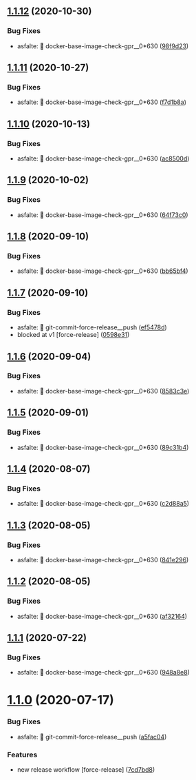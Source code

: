 ## [1.1.12](https://github.com/screwmycode/iscrewyoutube-www/compare/v1.1.11...v1.1.12) (2020-10-30)


### Bug Fixes

* asfalte: 🐳 docker-base-image-check-gpr__0*630 ([98f9d23](https://github.com/screwmycode/iscrewyoutube-www/commit/98f9d23cbc99541cf052f84f3cbc6a0563faec2d))

## [1.1.11](https://github.com/screwmycode/iscrewyoutube-www/compare/v1.1.10...v1.1.11) (2020-10-27)


### Bug Fixes

* asfalte: 🐳 docker-base-image-check-gpr__0*630 ([f7d1b8a](https://github.com/screwmycode/iscrewyoutube-www/commit/f7d1b8a2772e5f4c6be0652171e2357c666db42d))

## [1.1.10](https://github.com/screwmycode/iscrewyoutube-www/compare/v1.1.9...v1.1.10) (2020-10-13)


### Bug Fixes

* asfalte: 🐳 docker-base-image-check-gpr__0*630 ([ac8500d](https://github.com/screwmycode/iscrewyoutube-www/commit/ac8500da8ab3c1bc1fb924dd59c67c4618aa7ff7))

## [1.1.9](https://github.com/screwmycode/iscrewyoutube-www/compare/v1.1.8...v1.1.9) (2020-10-02)


### Bug Fixes

* asfalte: 🐳 docker-base-image-check-gpr__0*630 ([64f73c0](https://github.com/screwmycode/iscrewyoutube-www/commit/64f73c07483de1ebd12dee20ab23b0fdc7eac305))

## [1.1.8](https://github.com/screwmycode/iscrewyoutube-www/compare/v1.1.7...v1.1.8) (2020-09-10)


### Bug Fixes

* asfalte: 🐳 docker-base-image-check-gpr__0*630 ([bb65bf4](https://github.com/screwmycode/iscrewyoutube-www/commit/bb65bf41bf9feaf02461a7a7e6b4b834b1b14cf7))

## [1.1.7](https://github.com/screwmycode/iscrewyoutube-www/compare/v1.1.6...v1.1.7) (2020-09-10)


### Bug Fixes

* asfalte: 🔨 git-commit-force-release__push ([ef5478d](https://github.com/screwmycode/iscrewyoutube-www/commit/ef5478d96a58ed5b253b66b3566dca8d22b6404a))
* blocked at v1 [force-release] ([0598e31](https://github.com/screwmycode/iscrewyoutube-www/commit/0598e31c5f88badb2a256bee4adeef98c08613bf))

## [1.1.6](https://github.com/screwmycode/iscrewyoutube-www/compare/v1.1.5...v1.1.6) (2020-09-04)


### Bug Fixes

* asfalte: 🐳 docker-base-image-check-gpr__0*630 ([8583c3e](https://github.com/screwmycode/iscrewyoutube-www/commit/8583c3eab99cc8dfe936310c196e949b271f51c4))

## [1.1.5](https://github.com/screwmycode/iscrewyoutube-www/compare/v1.1.4...v1.1.5) (2020-09-01)


### Bug Fixes

* asfalte: 🐳 docker-base-image-check-gpr__0*630 ([89c31b4](https://github.com/screwmycode/iscrewyoutube-www/commit/89c31b40c62a53fbccb493fd9e809c13241eb8a6))

## [1.1.4](https://github.com/screwmycode/iscrewyoutube-www/compare/v1.1.3...v1.1.4) (2020-08-07)


### Bug Fixes

* asfalte: 🐳 docker-base-image-check-gpr__0*630 ([c2d88a5](https://github.com/screwmycode/iscrewyoutube-www/commit/c2d88a5623e10fd09eba16b70bd383aabdd1af3f))

## [1.1.3](https://github.com/screwmycode/iscrewyoutube-www/compare/v1.1.2...v1.1.3) (2020-08-05)


### Bug Fixes

* asfalte: 🐳 docker-base-image-check-gpr__0*630 ([841e296](https://github.com/screwmycode/iscrewyoutube-www/commit/841e29620ea3d78312e5998866134a1aa536650f))

## [1.1.2](https://github.com/screwmycode/iscrewyoutube-www/compare/v1.1.1...v1.1.2) (2020-08-05)


### Bug Fixes

* asfalte: 🐳 docker-base-image-check-gpr__0*630 ([af32164](https://github.com/screwmycode/iscrewyoutube-www/commit/af321648583cb1c07fca587baebe8448e6abfa87))

## [1.1.1](https://github.com/screwmycode/iscrewyoutube-www/compare/v1.1.0...v1.1.1) (2020-07-22)


### Bug Fixes

* asfalte: 🐳 docker-base-image-check-gpr__0*630 ([948a8e8](https://github.com/screwmycode/iscrewyoutube-www/commit/948a8e8ea12fa9bf100d511c1f815748ba856517))

# [1.1.0](https://github.com/screwmycode/iscrewyoutube-www/compare/v1.0.5...v1.1.0) (2020-07-17)


### Bug Fixes

* asfalte: 🔨 git-commit-force-release__push ([a5fac04](https://github.com/screwmycode/iscrewyoutube-www/commit/a5fac04d54dae2814a4c6a91e92fc05d2522a751))


### Features

* new release workflow [force-release] ([7cd7bd8](https://github.com/screwmycode/iscrewyoutube-www/commit/7cd7bd8e7a2df60bfae4a5d5b7971f6eddd47127))
